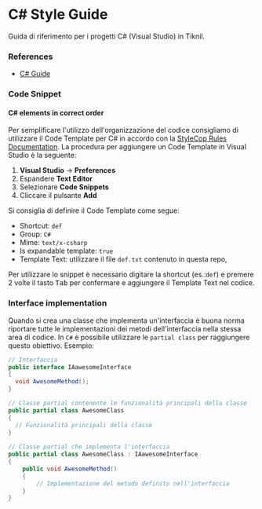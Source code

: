 # C# Style Guide

Guida di riferimento per i progetti C# (Visual Studio) in Tiknil.

### References

*  [C# Guide](https://docs.microsoft.com/en-gb/dotnet/articles/csharp/)

### Code Snippet

#### C# elements in correct order

Per semplificare l'utilizzo dell'organizzazione del codice consigliamo di utilizzare il Code Template per C# in accordo con la [StyleCop Rules Documentation](http://stylecop.soyuz5.com/SA1201.html).
La procedura per aggiungere un Code Template in Visual Studio è la seguente:

1. **Visual Studio** -> **Preferences**
2. Espandere **Text Editor**
3. Selezionare **Code Snippets**
4. Cliccare il pulsante **Add**

Si consiglia di definire il Code Template come segue:

* Shortcut: `def`
* Group: `C#`
* Mime: `text/x-csharp`
* Is expandable template: `true`
* Template Text: utilizzare il file `def.txt` contenuto in questa repo,

Per utilizzare lo snippet è necessario digitare la shortcut (es.:`def`) e premere 2 volte il tasto <kbd>Tab</kbd> per confermare e aggiungere il Template Text nel codice.

### Interface implementation
Quando si crea una classe che implementa un'interfaccia è buona norma riportare tutte le implementazioni dei metodi dell'interfaccia nella stessa area di codice. In `C#` è possibile utilizzare le `partial class` per raggiungere questo obiettivo.
Esempio:
```csharp
// Interfaccia
public interface IAawesomeInterface
{
  void AwesomeMethod();
}

// Classe partial contenente le funzionalità principali della classe
public partial class AwesomeClass
{
  // Funzionalità principali della classe
}
 
// Classe partial che implementa l'interfaccia
public partial class AwesomeClass : IAawesomeInterface
{
    public void AwesomeMethod()
    {
        // Implementazione del metodo definito nell'interfaccia
    }
}
```
